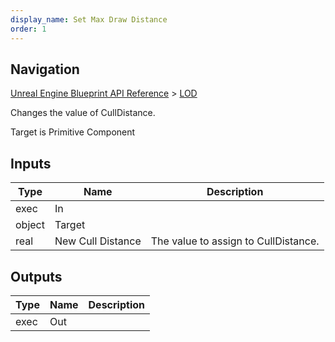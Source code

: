 ```yaml
---
display_name: Set Max Draw Distance
order: 1
---
```

## Navigation

[Unreal Engine Blueprint API Reference](https://dev.epicgames.com/documentation/en-us/unreal-engine/BlueprintAPI) > [LOD](https://dev.epicgames.com/documentation/en-us/unreal-engine/BlueprintAPI/LOD)

Changes the value of CullDistance.

Target is Primitive Component

## Inputs

| Type | Name | Description |
| --- | --- | --- |
| exec | In |  |
| object | Target |  |
| real | New Cull Distance | The value to assign to CullDistance. |

## Outputs

| Type | Name | Description |
| --- | --- | --- |
| exec | Out |  |
